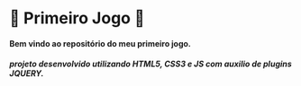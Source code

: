 #  :rocket: Primeiro Jogo :rocket:





#### Bem vindo ao repositório do meu primeiro jogo. 

##### projeto desenvolvido utilizando HTML5, CSS3 e JS com auxilio de plugins JQUERY.



